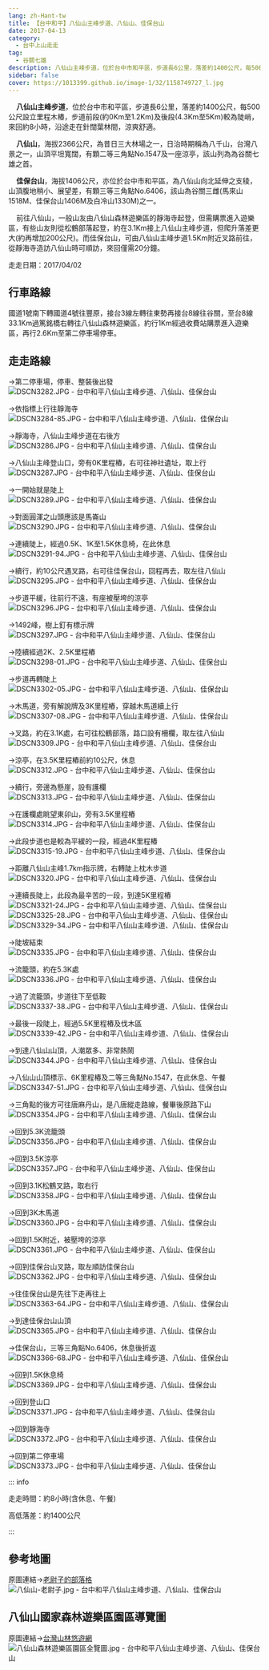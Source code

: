 ```yaml
---
lang: zh-Hant-tw
title: 【台中和平】八仙山主峰步道、八仙山、佳保台山
date: 2017-04-13
category: 
  - 台中上山走走
tag:
  - 谷關七雄
description: 八仙山主峰步道，位於台中市和平區，步道長6公里，落差約1400公尺，每500公尺設立里程木樁，步道前段(約0Km至1.2Km)及後段(4.3Km至5Km)較為陡峭，來回約8小時，沿途走在針闊葉林間，涼爽舒適。
sidebar: false
cover: https://1013399.github.io/image-1/32/1158749727_l.jpg
---
```


    **八仙山主峰步道**，位於台中市和平區，步道長6公里，落差約1400公尺，每500公尺設立里程木樁，步道前段(約0Km至1.2Km)及後段(4.3Km至5Km)較為陡峭，來回約8小時，沿途走在針闊葉林間，涼爽舒適。  

    **八仙山**，海拔2366公尺，為昔日三大林場之一，日治時期稱為八千山，台灣八景之一，山頂平坦寬闊，有顆二等三角點No.1547及一座涼亭，該山列為為谷關七雄之首。  

    **佳保台山**，海拔1406公尺，亦位於台中市和平區，為八仙山向北延伸之支稜，山頂腹地稍小、展望差，有顆三等三角點No.6406，該山為谷關三雌(馬來山1518M、佳保台山1406M及白冷山1330M)之一。  

<!-- more -->

    前往八仙山，一般山友由八仙山森林遊樂區的靜海寺起登，但需購票進入遊樂區，有些山友則從松鶴部落起登，約在3.1Km接上八仙山主峰步道，但爬升落差更大(約再增加200公尺)。而佳保台山，可由八仙山主峰步道1.5Km附近叉路前往，從靜海寺造訪八仙山時可順訪，來回僅需20分鐘。

走走日期：2017/04/02

## 行車路線
國道1號南下轉國道4號往豐原，接台3線左轉往東勢再接台8線往谷關，至台8線33.1Km過篤銘橋右轉往八仙山森林遊樂區，約行1Km經過收費站購票進入遊樂區，再行2.6Km至第二停車場停車。

## 走走路線
→第二停車場，停車、整裝後出發  
![DSCN3282.JPG - 台中和平八仙山主峰步道、八仙山、佳保台山](https://1013399.github.io/image-1/32/1158747667_l.jpg)

→依指標上行往靜海寺  
![DSCN3284-85.JPG - 台中和平八仙山主峰步道、八仙山、佳保台山](https://1013399.github.io/image-1/32/1158748944_l.jpg)

→靜海寺，八仙山主峰步道在右後方  
![DSCN3286.JPG - 台中和平八仙山主峰步道、八仙山、佳保台山](https://1013399.github.io/image-1/32/1158748075_l.jpg)

→八仙山主峰登山口，旁有0K里程樁，右可往神社遺址，取上行  
![DSCN3287.JPG - 台中和平八仙山主峰步道、八仙山、佳保台山](https://1013399.github.io/image-1/32/1158747089_l.jpg)

→一開始就是陡上  
![DSCN3289.JPG - 台中和平八仙山主峰步道、八仙山、佳保台山](https://1013399.github.io/image-1/32/1158748276_l.jpg)

→對面圓渾之山頭應該是馬崙山  
![DSCN3290.JPG - 台中和平八仙山主峰步道、八仙山、佳保台山](https://1013399.github.io/image-1/32/1158749727_l.jpg)

→連續陡上，經過0.5K、1K至1.5K休息椅，在此休息  
![DSCN3291-94.JPG - 台中和平八仙山主峰步道、八仙山、佳保台山](https://1013399.github.io/image-1/32/1158748951_l.jpg)

→續行，約10公尺遇叉路，右可往佳保台山，回程再去，取左往八仙山  
![DSCN3295.JPG - 台中和平八仙山主峰步道、八仙山、佳保台山](https://1013399.github.io/image-1/32/1158748953_l.jpg)

→步道平緩，往前行不遠，有座被壓垮的涼亭  
![DSCN3296.JPG - 台中和平八仙山主峰步道、八仙山、佳保台山](https://1013399.github.io/image-1/32/1158749730_l.jpg)

→1492峰，樹上釘有標示牌  
![DSCN3297.JPG - 台中和平八仙山主峰步道、八仙山、佳保台山](https://1013399.github.io/image-1/32/1158749350_l.jpg)

→陸續經過2K、2.5K里程樁  
![DSCN3298-01.JPG - 台中和平八仙山主峰步道、八仙山、佳保台山](https://1013399.github.io/image-1/32/1158748080_l.jpg)

→步道再轉陡上  
![DSCN3302-05.JPG - 台中和平八仙山主峰步道、八仙山、佳保台山](https://1013399.github.io/image-1/32/1158747674_l.jpg)

→木馬道，旁有解說牌及3K里程樁，穿越木馬道續上行  
![DSCN3307-08.JPG - 台中和平八仙山主峰步道、八仙山、佳保台山](https://1013399.github.io/image-1/32/1158747677_l.jpg)

→叉路，約在3.1K處，右可往松鶴部落，路口設有柵欄，取左往八仙山  
![DSCN3309.JPG - 台中和平八仙山主峰步道、八仙山、佳保台山](https://1013399.github.io/image-1/32/1158747381_l.jpg)

→涼亭，在3.5K里程樁前約10公尺，休息  
![DSCN3312.JPG - 台中和平八仙山主峰步道、八仙山、佳保台山](https://1013399.github.io/image-1/32/1158749356_l.jpg)

→續行，旁邊為懸崖，設有護欄  
![DSCN3313.JPG - 台中和平八仙山主峰步道、八仙山、佳保台山](https://1013399.github.io/image-1/32/1158747099_l.jpg)

→在護欄處眺望東卯山，旁有3.5K里程樁  
![DSCN3314.JPG - 台中和平八仙山主峰步道、八仙山、佳保台山](https://1013399.github.io/image-1/32/1158749357_l.jpg)

→此段步道也是較為平緩的一段，經過4K里程樁  
![DSCN3315-19.JPG - 台中和平八仙山主峰步道、八仙山、佳保台山](https://1013399.github.io/image-1/32/1158748083_l.jpg)

→距離八仙山主峰1.7km指示牌，右轉陡上枕木步道  
![DSCN3320.JPG - 台中和平八仙山主峰步道、八仙山、佳保台山](https://1013399.github.io/image-1/32/1158749359_l.jpg)

→連續長陡上，此段為最辛苦的一段，到達5K里程樁  
![DSCN3321-24.JPG - 台中和平八仙山主峰步道、八仙山、佳保台山](https://1013399.github.io/image-1/32/1158748956_l.jpg)  
![DSCN3325-28.JPG - 台中和平八仙山主峰步道、八仙山、佳保台山](https://1013399.github.io/image-1/32/1158749165_l.jpg)  
![DSCN3329-34.JPG - 台中和平八仙山主峰步道、八仙山、佳保台山](https://1013399.github.io/image-1/32/1158749651_l.jpg)

→陡坡結束  
![DSCN3335.JPG - 台中和平八仙山主峰步道、八仙山、佳保台山](https://1013399.github.io/image-1/32/1158747681_l.jpg)

→流籠頭，約在5.3K處  
![DSCN3336.JPG - 台中和平八仙山主峰步道、八仙山、佳保台山](https://1013399.github.io/image-1/32/1158747683_l.jpg)

→過了流籠頭，步道往下至低鞍  
![DSCN3337-38.JPG - 台中和平八仙山主峰步道、八仙山、佳保台山](https://1013399.github.io/image-1/32/1158749541_l.jpg)

→最後一段陡上，經過5.5K里程樁及伐木區  
![DSCN3339-42.JPG - 台中和平八仙山主峰步道、八仙山、佳保台山](https://1013399.github.io/image-1/32/1158748957_l.jpg)

→到達八仙山山頂，人潮眾多、非常熱鬧  
![DSCN3344.JPG - 台中和平八仙山主峰步道、八仙山、佳保台山](https://1013399.github.io/image-1/32/1158749653_l.jpg)

→八仙山山頂標示、6K里程樁及二等三角點No.1547，在此休息、午餐  
![DSCN3347-51.JPG - 台中和平八仙山主峰步道、八仙山、佳保台山](https://1013399.github.io/image-1/32/1158749169_l.jpg)

→三角點的後方可往唐麻丹山，是八唐縱走路線，餐畢後原路下山  
![DSCN3354.JPG - 台中和平八仙山主峰步道、八仙山、佳保台山](https://1013399.github.io/image-1/32/1158748734_l.jpg)

→回到5.3K流籠頭  
![DSCN3356.JPG - 台中和平八仙山主峰步道、八仙山、佳保台山](https://1013399.github.io/image-1/32/1158749546_l.jpg)

→回到3.5K涼亭  
![DSCN3357.JPG - 台中和平八仙山主峰步道、八仙山、佳保台山](https://1013399.github.io/image-1/32/1158748961_l.jpg)

→回到3.1K松鶴叉路，取右行  
![DSCN3358.JPG - 台中和平八仙山主峰步道、八仙山、佳保台山](https://1013399.github.io/image-1/32/1158748738_l.jpg)

→回到3K木馬道  
![DSCN3360.JPG - 台中和平八仙山主峰步道、八仙山、佳保台山](https://1013399.github.io/image-1/32/1158748670_l.jpg)

→回到1.5K附近，被壓垮的涼亭  
![DSCN3361.JPG - 台中和平八仙山主峰步道、八仙山、佳保台山](https://1013399.github.io/image-1/32/1158748297_l.jpg)

→回到佳保台山叉路，取左順訪佳保台山  
![DSCN3362.JPG - 台中和平八仙山主峰步道、八仙山、佳保台山](https://1013399.github.io/image-1/32/1158749553_l.jpg)

→往佳保台山是先往下走再往上  
![DSCN3363-64.JPG - 台中和平八仙山主峰步道、八仙山、佳保台山](https://1013399.github.io/image-1/32/1158748093_l.jpg)

→到達佳保台山山頂  
![DSCN3365.JPG - 台中和平八仙山主峰步道、八仙山、佳保台山](https://1013399.github.io/image-1/32/1158749025_l.jpg)

→佳保台山，三等三角點No.6406，休息後折返  
![DSCN3366-68.JPG - 台中和平八仙山主峰步道、八仙山、佳保台山](https://1013399.github.io/image-1/32/1158747686_l.jpg)

→回到1.5K休息椅  
![DSCN3369.JPG - 台中和平八仙山主峰步道、八仙山、佳保台山](https://1013399.github.io/image-1/32/1158749554_l.jpg)

→回到登山口  
![DSCN3371.JPG - 台中和平八仙山主峰步道、八仙山、佳保台山](https://1013399.github.io/image-1/32/1158749663_l.jpg)

→回到靜海寺  
![DSCN3372.JPG - 台中和平八仙山主峰步道、八仙山、佳保台山](https://1013399.github.io/image-1/32/1158749455_l.jpg)

→回到第二停車場  
![DSCN3373.JPG - 台中和平八仙山主峰步道、八仙山、佳保台山](https://1013399.github.io/image-1/32/1158749664_l.jpg)

::: info

走走時間：約8小時(含休息、午餐)

高低落差：約1400公尺

:::

## 參考地圖
原圖連結→[老尉子的部落格](http://blog.xuite.net/laoweiz/blog/24066497)  
![八仙山-老尉子.jpg - 台中和平八仙山主峰步道、八仙山、佳保台山](https://1013399.github.io/image-1/32/1158748299_l.jpg)

## 八仙山國家森林遊樂區園區導覽圖  
原圖連結→[台灣山林悠遊網](http://recreation.forest.gov.tw/RA/RA_1_1.aspx?RA_ID=0300002)  
![八仙山森林遊樂區園區全覽圖.jpg - 台中和平八仙山主峰步道、八仙山、佳保台山](https://1013399.github.io/image-1/32/1158748676_l.jpg)